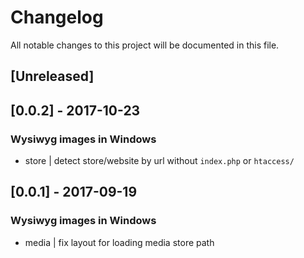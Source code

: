 # Changelog
All notable changes to this project will be documented in this file.

## [Unreleased]

## [0.0.2] - 2017-10-23
### Wysiwyg images in Windows

- store | detect store/website by url without ```index.php``` or ```htaccess/```

## [0.0.1] - 2017-09-19
### Wysiwyg images in Windows

- media | fix layout for loading media store path

